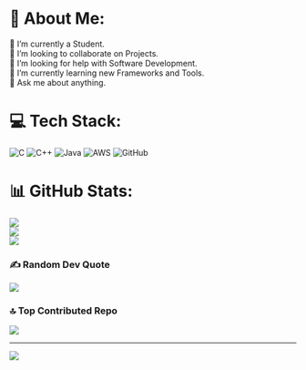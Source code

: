 # 💫 About Me:
🔭 I’m currently a Student.<br>👯 I’m looking to collaborate on Projects.<br>🤝 I’m looking for help with Software Development.<br>🌱 I’m currently learning new Frameworks and Tools.<br>💬 Ask me about anything.


# 💻 Tech Stack:
![C](https://img.shields.io/badge/c-%2300599C.svg?style=for-the-badge&logo=c&logoColor=white) ![C++](https://img.shields.io/badge/c++-%2300599C.svg?style=for-the-badge&logo=c%2B%2B&logoColor=white) ![Java](https://img.shields.io/badge/java-%23ED8B00.svg?style=for-the-badge&logo=openjdk&logoColor=white) ![AWS](https://img.shields.io/badge/AWS-%23FF9900.svg?style=for-the-badge&logo=amazon-aws&logoColor=white) ![GitHub](https://img.shields.io/badge/github-%23121011.svg?style=for-the-badge&logo=github&logoColor=white)
# 📊 GitHub Stats:
![](https://github-readme-stats.vercel.app/api?username=Sambit-devs&theme=dark&hide_border=false&include_all_commits=true&count_private=false)<br/>
![](https://github-readme-streak-stats.herokuapp.com/?user=Sambit-devs&theme=dark&hide_border=false)<br/>
![](https://github-readme-stats.vercel.app/api/top-langs/?username=Sambit-devs&theme=dark&hide_border=false&include_all_commits=true&count_private=false&layout=compact)

### ✍️ Random Dev Quote
![](https://quotes-github-readme.vercel.app/api?type=horizontal&theme=radical)

### 🔝 Top Contributed Repo
![](https://github-contributor-stats.vercel.app/api?username=Sambit-devs&limit=5&theme=dark&combine_all_yearly_contributions=true)

---
[![](https://visitcount.itsvg.in/api?id=Sambit-devs&icon=0&color=0)](https://visitcount.itsvg.in)

<!-- Proudly created with GPRM ( https://gprm.itsvg.in ) -->
